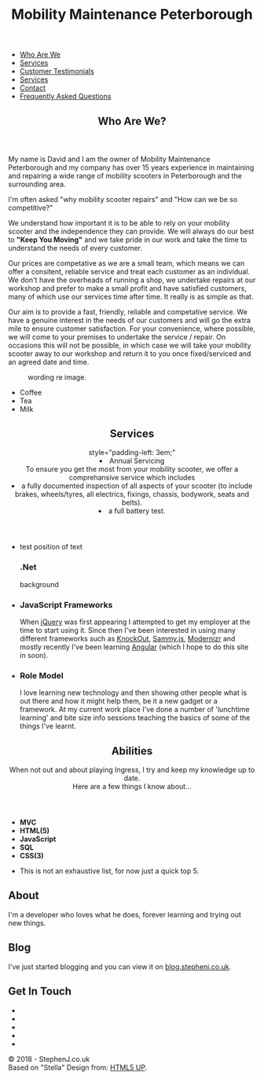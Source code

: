 <html lang="en-gb">
<head>
<title>Home - Mobility Maintenance Peterboroughk</title>
<meta charset="utf-8" />
<meta name="viewport" content="width=device-width, initial-scale=1" />
<script src="/cdn-cgi/apps/head/8YAkhn5MLshVZzN2-sfKk7FoTH8.js"></script><link rel="stylesheet" href="https://fonts.googleapis.com/css?family=Source+Sans+Pro:300,400" async />
<link rel="stylesheet" href="https://maxcdn.bootstrapcdn.com/font-awesome/4.7.0/css/font-awesome.min.css" integrity="sha256-eZrrJcwDc/3uDhsdt61sL2oOBY362qM3lon1gyExkL0=" crossorigin="anonymous" async />
<link rel="stylesheet" href="/Content/stella-main.css" />
<link rel="icon" href="/favicon.png" />
<link rel="author" href="https://plus.google.com/u/0/+David Presland/posts" />
<link rel="manifest" href="/manifest.json" />
<meta name="apple-mobile-web-app-capable" content="yes" />
<meta name="apple-mobile-web-app-status-bar-style" content="black" />
<meta name="apple-mobile-web-app-title" content="StephenJ" />
<link rel="apple-touch-icon" href="/content/images/icons/sunset152.png" />
<meta name="msapplication-TileImage" content="/content/images/icons/sunset144.png" />
<meta name="msapplication-TileColor" content="#2F3BA2" />
<meta name="theme-color" content="#2F3BA2" />
</head>
<body>
<div id="wrapper">
<header id="header" class="alt">
<h1>Mobility Maintenance Peterborough</h1>
</header>
<ul>
<li><a href="#Who Are We?" class="active">Who Are We</a></li>
<li><a href="#Services">Services</a></li>
<li><a href="#Customer Testimonials">Customer Testimonials</a></li>
<li><a href="#Previous Repairs">Services</a></li>
 <li><a href="#contact us">Contact</a></li>
<li><a href="#Frequently Asked Questions">Frequently Asked Questions</a></li>
</ul>
</nav>
<div id="main">
<section id="intro" class="main">
<div class="spotlight">
<div class="content">
<header class="major">
<h2>Who Are We?</h2>
</header>
<p>
My name is David and I am the owner of Mobility Maintenance Peterborough and my company has over 15 years experience in maintaining and repairing a wide range of mobility scooters in Peterborough and the surrounding area.
</p>
<p>
I'm often asked "why mobility scooter repairs" and "How can we be so competitive?" 
</p>
<p>
We understand how important it is to be able to rely on your mobility scooter and the independence they can provide.   We will always do our best to <strong>"Keep You Moving"</strong> and we take pride in our work and take the time to understand the needs of every customer.
</p>
<p> 
Our prices are competative as we are a small team, which means we can offer a consitent, reliable service and treat each customer as an individual.  We don't have the overheads of running a shop, we undertake repairs at our workshop and prefer to make a small profit and have satisfied customers, many of which use our services time after time. It really is as simple as that.  
</p>
<p>
Our aim is to provide a fast, friendly, reliable and competative service.  We have a genuine interest in the needs of our customers and will go the extra mile to ensure customer satisfaction.  For your convenience, where possible, we will come to your premises to undertake the service / repair.  On occasions this will not be possible, in which case we will take your mobility scooter away to our workshop and return it to you once fixed/serviced and an agreed date and time.

<p>

<figure>
<span class="image">
<picture>
<source srcset="/Content/images/MyEyes.webp" type="image/webp">
<source srcset="/Content/images/MyEyes.jpg" type="image/jpeg">
<img src="" />
</picture>
</span>
<figcaption>
wording re image.
</figcaption>
</figure>

</div>

<ul style="list-style-type:disc">
  <li>Coffee</li>
  <li>Tea</li>
  <li>Milk</li>
</ul>

</section>
<section id="Services" class="main special">
<header class="major">
<h2>Services</h2>
style="padding-left: 3em;"<li>Annual Servicing</li>
    To ensure you get the most from your mobility scooter, we offer a comprehansive service which includes
    <li>a fully documented inspection of all aspects of your scooter (to include brakes, wheels/tyres, all electrics, fixings, chassis, bodywork, seats and belts).
<li>a full battery test.
 
</header>
<ul class="features">
<li>
<span class="icon major style1 fa-laptop"></span>  test position of text
<h3>.Net</h3>
<p>
background 
</p>
</li>
<li>
<span class="icon major style3 fa-code"></span>
<h3>JavaScript Frameworks</h3>
<p>
When <a href="https://jquery.com/">jQuery</a> was first appearing I attempted to get my employer at the time to start using it.
Since then I've been interested in using many different frameworks such as <a href="http://knockoutjs.com/">KnockOut</a>, <a href="http://sammyjs.org/">Sammy.js</a>, <a href="https://modernizr.com/">Modernizr</a> and mostly recently I've been learning <a href="https://angular.io/">Angular</a> (which I hope to do this site in soon).
</p>
</li>
<li>
<span class="icon major style5 fa-exchange"></span>
<h3>Role Model</h3>
<p>
I love learning new technology and then showing other people what is out there and how it might help them, be it a new gadget or a framework.
At my current work place I've done a number of 'lunchtime learning' and bite size info sessions teaching the basics of some of the things I've learnt.
</p>
</li>
</ul>
<footer class="major">
</footer>
</section>

<section id="abilities" class="main special">
<header class="major">
<h2>Abilities</h2>
<p>
When not out and about playing Ingress, I try and keep my knowledge up to date.<br /> Here are a few things I know about...
</p>
</header>
<ul class="statistics">
<li class="style1">
<span class="icon fa-star"></span>
<span class="icon fa-star"></span>
<span class="icon fa-star"></span>
<span class="icon fa-star"></span>
<span class="icon fa-star"></span>
<b>
MVC
</b>
</li>
<li class="style2">
<span class="icon fa-star"></span>
<span class="icon fa-star"></span>
<span class="icon fa-star"></span>
<span class="icon fa-star"></span>
<span class="icon fa-star"></span>
<b>HTML(5)</b>
</li>
<li class="style3">
<span class="icon fa-star"></span>
<span class="icon fa-star"></span>
<span class="icon fa-star"></span>
<span class="icon fa-star"></span>
<span class="icon fa-star"></span>
<b>JavaScript</b>
</li>
<li class="style4">
<span class="icon fa-star"></span>
<span class="icon fa-star"></span>
<span class="icon fa-star"></span>
<span class="icon fa-star"></span>
<span class="icon fa-star-half-empty"></span>
<b>SQL</b>
</li>
<li class="style5">
<span class="icon fa-star"></span>
<span class="icon fa-star"></span>
<span class="icon fa-star"></span>
<span class="icon fa-star"></span>
<span class="icon fa-star-o"></span>
<b>
CSS(3)
</b>
</li>
</ul>
<footer class="major">
<ul class="actions">
<li>This is not an exhaustive list, for now just a quick top 5.</li>
</ul>
</footer>
</section>
</div>
<footer id="footer">
<section>
<h2>About</h2>
<p>
I'm a developer who loves what he does, forever learning and trying out new things.
</p>
</section>
<section id="blog">
<h2>Blog</h2>
<p>
I've just started blogging and you can view it on <a href="https://blog.stephenj.co.uk">blog.stephenj.co.uk</a>.
</p>
</section>
 
<section id="contact">
<h2>Get In Touch</h2>
<p hidden>
<span class="fa fa-exclamation-triangle"></span>
You'll need an active internet connection to view these...
</p>
<ul class="icons">
<li><a href="https://twitter.com/skuldo" class="icon fa-twitter alt" title="Twitter"></a></li>
 <li><a href="https://www.facebook.com/skipishere" class="icon fa-facebook alt" title="Facebook"></a></li>
<li><a href="https://www.linkedin.com/in/stephencharlesjones" class="icon fa-linkedin alt" title="LinkedIn"></a></li>
<li><a href="https://google.com/+StephenJonesIsHere" class="icon fa-google alt" title="Google+"></a></li>
<li><a href="https://stackoverflow.com/users/839992/skuld" class="icon fa-stack-overflow alt" title="Stack Overflow"></a></li>
</ul>
</section>
<p class="copyright">
&copy; 2018 - StephenJ.co.uk <br />
Based on "Stella" Design from: <a href="https://html5up.net">HTML5 UP</a>.
</p>
</footer>
</div>
<script src="https://ajax.googleapis.com/ajax/libs/jquery/3.1.1/jquery.min.js" integrity="sha256-hVVnYaiADRTO2PzUGmuLJr8BLUSjGIZsDYGmIJLv2b8=" crossorigin="anonymous"></script>
<script src="/Scripts/modernizr-3.5.0.js"></script>
<script src="/scripts/stella/jquery.scrollex.min.js"></script>
<script src="/scripts/stella/jquery.scrolly.min.js"></script>
<script src="/scripts/stella/skel.min.js"></script>
<script src="/scripts/stella/util.js"></script>
<script src="/scripts/stella/main.js"></script>
<script src="/Scripts/site.js"></script>
</body>
</html>

